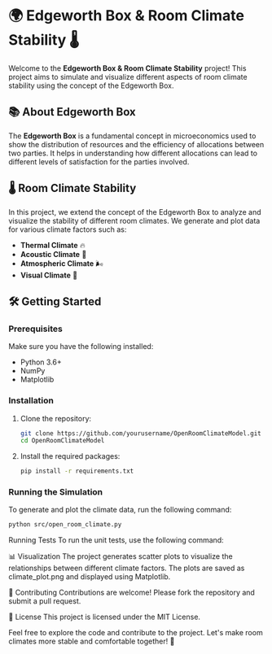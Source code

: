# 🌍 Edgeworth Box & Room Climate Stability 🌡️

Welcome to the **Edgeworth Box & Room Climate Stability** project! This project aims to simulate and visualize different aspects of room climate stability using the concept of the Edgeworth Box.

## 📚 About Edgeworth Box

The **Edgeworth Box** is a fundamental concept in microeconomics used to show the distribution of resources and the efficiency of allocations between two parties. It helps in understanding how different allocations can lead to different levels of satisfaction for the parties involved.

## 🌡️ Room Climate Stability

In this project, we extend the concept of the Edgeworth Box to analyze and visualize the stability of different room climates. We generate and plot data for various climate factors such as:

- **Thermal Climate** 🔥
- **Acoustic Climate** 🎵
- **Atmospheric Climate** 🌬️
- **Visual Climate** 👀

## 🛠️ Getting Started

### Prerequisites

Make sure you have the following installed:

- Python 3.6+
- NumPy
- Matplotlib

### Installation

1. Clone the repository:
    ```sh
    git clone https://github.com/yourusername/OpenRoomClimateModel.git
    cd OpenRoomClimateModel
    ```

2. Install the required packages:
    ```sh
    pip install -r requirements.txt
    ```

### Running the Simulation

To generate and plot the climate data, run the following command:
```sh
python src/open_room_climate.py
```

Running Tests
To run the unit tests, use the following command:

📊 Visualization
The project generates scatter plots to visualize the relationships between different climate factors. The plots are saved as climate_plot.png and displayed using Matplotlib.

🤝 Contributing
Contributions are welcome! Please fork the repository and submit a pull request.

📄 License
This project is licensed under the MIT License.

Feel free to explore the code and contribute to the project. Let's make room climates more stable and comfortable together! 🌟